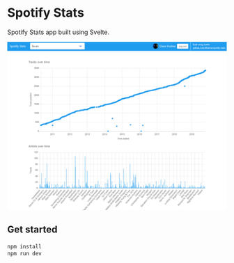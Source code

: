 # Spotify Stats
Spotify Stats app built using Svelte.

![Spotify Stats](./screenshot.png)

## Get started

```bash
npm install
npm run dev
```